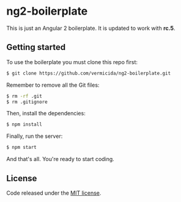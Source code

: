
# ng2-boilerplate

This is just an Angular 2 boilerplate. It is updated to work with **rc.5**.

## Getting started

To use the boilerplate you must clone this repo first:
```bash
$ git clone https://github.com/vermicida/ng2-boilerplate.git
```

Remember to remove all the Git files:
```bash
$ rm -rf .git
$ rm .gitignore
```

Then, install the dependencies:
```bash
$ npm install
```

Finally, run the server:
```bash
$ npm start
```

And that's all. You're ready to start coding.

## License

Code released under the [MIT license](./LICENSE).

